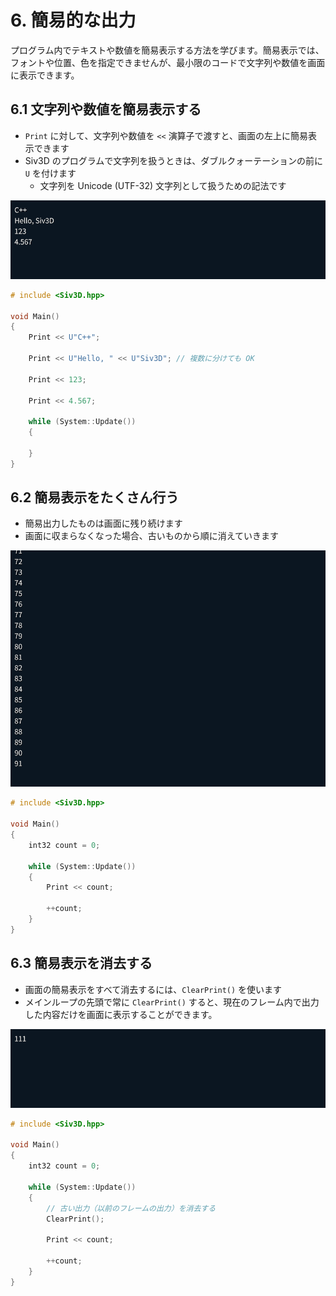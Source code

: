 # 6. 簡易的な出力
プログラム内でテキストや数値を簡易表示する方法を学びます。簡易表示では、フォントや位置、色を指定できませんが、最小限のコードで文字列や数値を画面に表示できます。

## 6.1 文字列や数値を簡易表示する
- `Print` に対して、文字列や数値を `<<` 演算子で渡すと、画面の左上に簡易表示できます
- Siv3D のプログラムで文字列を扱うときは、ダブルクォーテーションの前に `U` を付けます
    - 文字列を Unicode (UTF-32) 文字列として扱うための記法です

![](https://raw.githubusercontent.com/Siv3D/siv3d.site.resource/main/v7/tutorial/print/1.png)

```cpp
# include <Siv3D.hpp>

void Main()
{
	Print << U"C++";

	Print << U"Hello, " << U"Siv3D"; // 複数に分けても OK

	Print << 123;

	Print << 4.567;

	while (System::Update())
	{

	}
}
```


## 6.2 簡易表示をたくさん行う
- 簡易出力したものは画面に残り続けます
- 画面に収まらなくなった場合、古いものから順に消えていきます

![](https://raw.githubusercontent.com/Siv3D/siv3d.site.resource/main/v7/tutorial/print/2.png)

```cpp
# include <Siv3D.hpp>

void Main()
{
	int32 count = 0;

	while (System::Update())
	{
		Print << count;

		++count;
	}
}
```


## 6.3 簡易表示を消去する
- 画面の簡易表示をすべて消去するには、`ClearPrint()` を使います
- メインループの先頭で常に `ClearPrint()` すると、現在のフレーム内で出力した内容だけを画面に表示することができます。

![](https://raw.githubusercontent.com/Siv3D/siv3d.site.resource/main/v7/tutorial/print/3.png)

```cpp
# include <Siv3D.hpp>

void Main()
{
	int32 count = 0;

	while (System::Update())
	{
		// 古い出力（以前のフレームの出力）を消去する
		ClearPrint();

		Print << count;

		++count;
	}
}
```
